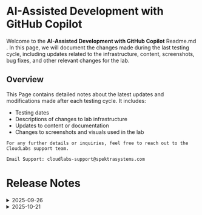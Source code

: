 # AI-Assisted Development with GitHub Copilot

Welcome to the **AI-Assisted Development with GitHub Copilot** Readme.md . In this page, we will document the changes made during the last testing cycle, including updates related to the infrastructure, content, screenshots, bug fixes, and other relevant changes for the lab.

## Overview
This Page contains detailed notes about the latest updates and modifications made after each testing cycle. It includes:

- Testing dates
- Descriptions of changes to lab infrastructure
- Updates to content or documentation
- Changes to screenshots and visuals used in the lab

`For any further details or inquiries, feel free to reach out to the CloudLabs support team.`

`Email Support: cloudlabs-support@spektrasystems.com`

# Release Notes

<details>
  <summary>2025-09-26</summary>

## Release Date: 2025-09-26

### Summary of Changes

Validations updates, including clearer UI screenshots and refined instructions for improved clarity and accuracy.

### Infrastructure Changes

N/A

### Content Changes

Instructions were updated to be more precise and clear.

### Screenshot Updates

Screenshots were updated to enhance the overall user experience.

## Validations

Validations are updated and good.

### Testing Notes

- **Testing Date**: 2025-09-26

### Testing Scope 

  - End-to-end validation
  - Role-Based Access Control (RBAC) checks
  - Policy verification
  - Prerequisite validation

---
</details>

<details>
  <summary>2025-10-21</summary>

## Release Date: 2025-10-21

### Summary of Changes

Updated the lab guide with minor screenshot changes for UI updates.

### Infrastructure Changes

N/A

### Content Changes

Instructions were updated to be clearer.

### Screenshot Updates

Screenshots were updated to enhance the overall user experience.

## Validations

Validations are good.

### Testing Notes

- **Testing Date**: 2025-10-21

### Testing Scope 

  - End-to-end validation
  - Role-Based Access Control (RBAC) checks
  - Policy verification
  - Prerequisite validation

---
</details>

